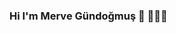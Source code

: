 ### Hi I'm Merve Gündoğmuş 👋 👩🏼‍💻
<!--
**mervegundogmus/mervegundogmus** is a ✨ _special_ ✨ repository because its `README.md` (this file) appears on your GitHub profile.

- 🌱 I’m currently learning C#
